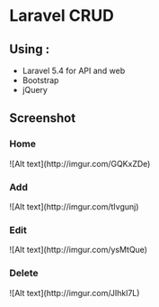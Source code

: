 <h1>Laravel CRUD</h1>

<h2>Using :</h2>
<ul>
	<li> Laravel 5.4 for API and web </li>
	<li> Bootstrap </li>
	<li> jQuery </li>
</ul>

<h2>Screenshot</h2>

<h3>Home</h3>
![Alt text](http://imgur.com/GQKxZDe)

<h3>Add</h3>
![Alt text](http://imgur.com/tIvgunj)

<h3>Edit</h3>
![Alt text](http://imgur.com/ysMtQue)

<h3>Delete</h3>
![Alt text](http://imgur.com/JIhkl7L)